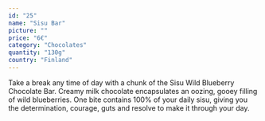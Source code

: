 ```yaml
---
id: "25"
name: "Sisu Bar"
picture: ""
price: "6€"
category: "Chocolates"
quantity: "130g"
country: "Finland"
---
```

Take a break any time of day with a chunk of the Sisu Wild Blueberry Chocolate Bar. Creamy milk chocolate encapsulates an oozing, gooey filling of wild blueberries. One bite contains 100% of your daily sisu, giving you the determination, courage, guts and resolve to make it through your day.